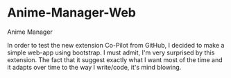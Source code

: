 # Anime-Manager-Web

Anime Manager

In order to test the new extension Co-Pilot from GitHub, I decided to make a simple web-app using bootstrap. I must admit, I'm very surprised by this extension. The fact that it suggest exactly what I want most of the time and it adapts over time to the way I write/code, it's mind blowing.
